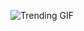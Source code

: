 
<!-- GIF_SECTION -->
![Trending GIF](https://media0.giphy.com/media/v1.Y2lkPThiYjIxNzcyd2JxdWQyeDN2MGU2Z2YwemNyeThhMG85Z3Q3cWpseGdmczJsMWhuayZlcD12MV9naWZzX3NlYXJjaCZjdD1n/78XCFBGOlS6keY1Bil/giphy.gif)
<!-- END_GIF_SECTION -->
